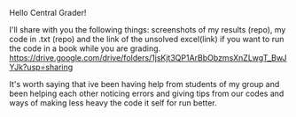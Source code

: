 Hello Central Grader!

I'll share with you the following things: screenshots of my results (repo), my code in .txt (repo) and the link of the unsolved excel(link) if you want to run the code in a book while you are grading.
https://drive.google.com/drive/folders/1jsKjt3QP1ArBbObzmsXnZLwgT_BwJYJk?usp=sharing

It's worth saying that ive been having help from students of my group and been helping each other noticing errors and giving tips from our codes and ways of making less heavy the code it self for run better.
